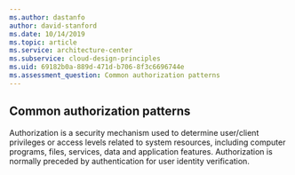 ```yaml
---
ms.author: dastanfo
author: david-stanford
ms.date: 10/14/2019
ms.topic: article
ms.service: architecture-center
ms.subservice: cloud-design-principles
ms.uid: 69182b0a-889d-471d-b706-8f3c6696744e
ms.assessment_question: Common authorization patterns
---
```

## Common authorization patterns

Authorization is a security mechanism used to determine user/client privileges or access levels related to system resources, including computer programs, files, services, data and application features. Authorization is normally preceded by authentication for user identity verification.
